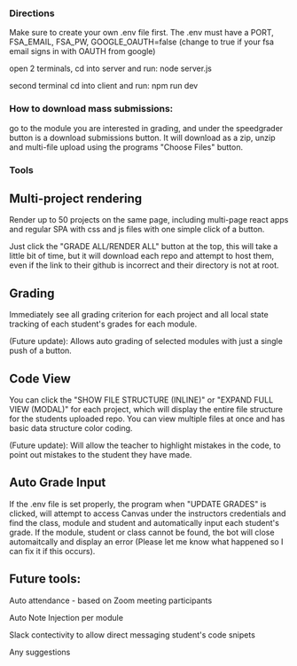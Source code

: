 ### Directions 

Make sure to create your own .env file first. The .env must have a PORT, FSA_EMAIL, FSA_PW, GOOGLE_OAUTH=false (change to true if your fsa email signs in with OAUTH from google)

open 2 terminals, cd into server and run: node server.js

second terminal cd into client and run: npm run dev

### How to download mass submissions: 

go to the module you are interested in grading, and under the speedgrader button is a download submissions button. It will download as a zip, unzip and multi-file upload using the programs "Choose Files" button. 

### Tools

## Multi-project rendering 

Render up to 50 projects on the same page, including multi-page react apps and regular SPA with css and js files with one simple click of a button.

Just click the "GRADE ALL/RENDER ALL" button at the top, this will take a little bit of time, but it will download each repo and attempt to host them, even if the link to their github is incorrect and their directory is not at root. 

## Grading

Immediately see all grading criterion for each project and all local state tracking of each student's grades for each module. 

(Future update): Allows auto grading of selected modules with just a single push of a button. 

## Code View 

You can click the "SHOW FILE STRUCTURE (INLINE)" or "EXPAND FULL VIEW (MODAL)" for each project, which will display the entire file structure for the students uploaded repo. You can view multiple files at once and has basic data structure color coding. 

(Future update): Will allow the teacher to highlight mistakes in the code, to point out mistakes to the student they have made. 

## Auto Grade Input

If the .env file is set properly, the program when "UPDATE GRADES" is clicked, will attempt to access Canvas under the instructors credentials and find the class, module and student and automatically input each student's grade. If the module, student or class cannot be found, the bot will close automaitcally and display an error (Please let me know what happened so I can fix it if this occurs).


## Future tools:

Auto attendance - based on Zoom meeting participants 

Auto Note Injection per module

Slack contectivity to allow direct messaging student's code snipets

Any suggestions 